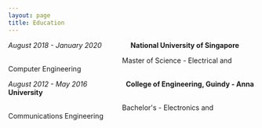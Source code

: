 ```yaml
---
layout: page
title: Education
---
```



  

 *August 2018 - January 2020*&nbsp;&nbsp;&nbsp;&nbsp;&nbsp;&nbsp;&nbsp;&nbsp;&nbsp;&nbsp;&nbsp;&nbsp;&nbsp;&nbsp; **National University of Singapore**
 
 &nbsp;&nbsp;&nbsp;&nbsp;&nbsp;&nbsp;&nbsp;&nbsp;&nbsp;&nbsp;&nbsp;&nbsp;&nbsp;&nbsp;&nbsp;&nbsp;&nbsp;&nbsp;&nbsp;&nbsp;&nbsp;&nbsp;&nbsp;&nbsp;&nbsp;&nbsp;&nbsp;&nbsp;&nbsp;&nbsp;&nbsp;&nbsp;&nbsp;&nbsp;&nbsp;&nbsp;&nbsp;&nbsp;&nbsp;&nbsp;&nbsp;&nbsp;&nbsp;&nbsp;&nbsp;&nbsp;&nbsp;&nbsp;&nbsp;&nbsp;&nbsp;&nbsp;&nbsp;&nbsp;&nbsp;&nbsp;&nbsp;&nbsp;&nbsp;Master of Science - Electrical and Computer Engineering
                                        
                                      
                                      
                                      
                                      
 *August 2012 - May 2016*&nbsp;&nbsp;&nbsp;&nbsp;&nbsp;&nbsp;&nbsp;&nbsp;&nbsp;&nbsp;&nbsp;&nbsp;&nbsp;&nbsp;&nbsp;&nbsp;&nbsp;&nbsp;&nbsp; **College of Engineering, Guindy - Anna University**
 
 &nbsp;&nbsp;&nbsp;&nbsp;&nbsp;&nbsp;&nbsp;&nbsp;&nbsp;&nbsp;&nbsp;&nbsp;&nbsp;&nbsp;&nbsp;&nbsp;&nbsp;&nbsp;&nbsp;&nbsp;&nbsp;&nbsp;&nbsp;&nbsp;&nbsp;&nbsp;&nbsp;&nbsp;&nbsp;&nbsp;&nbsp;&nbsp;&nbsp;&nbsp;&nbsp;&nbsp;&nbsp;&nbsp;&nbsp;&nbsp;&nbsp;&nbsp;&nbsp;&nbsp;&nbsp;&nbsp;&nbsp;&nbsp;&nbsp;&nbsp;&nbsp;&nbsp;&nbsp;&nbsp;&nbsp;&nbsp;&nbsp;&nbsp;&nbsp;Bachelor's - Electronics and Communications Engineering
                                            
                                        
